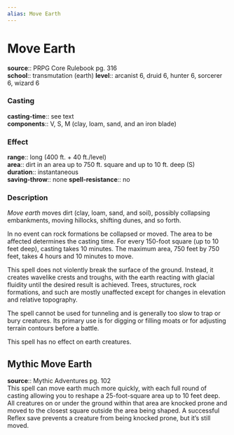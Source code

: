 ```yaml
---
alias: Move Earth
---
```


# Move Earth 

**source**:: PRPG Core Rulebook pg. 316  
**school**:: transmutation (earth)
**level**:: arcanist 6, druid 6, hunter 6, sorcerer 6, wizard 6

### Casting 

**casting-time**:: see text  
**components**:: V, S, M (clay, loam, sand, and an iron blade)

### Effect 

**range**:: long (400 ft. + 40 ft./level)  
**area**:: dirt in an area up to 750 ft. square and up to 10 ft. deep (S)  
**duration**:: instantaneous  
**saving-throw**:: none
**spell-resistance**:: no

### Description 

*Move earth* moves dirt (clay, loam, sand, and soil), possibly collapsing embankments, moving hillocks, shifting dunes, and so forth.  
  
In no event can rock formations be collapsed or moved. The area to be affected determines the casting time. For every 150-foot square (up to 10 feet deep), casting takes 10 minutes. The maximum area, 750 feet by 750 feet, takes 4 hours and 10 minutes to move.  
  
This spell does not violently break the surface of the ground. Instead, it creates wavelike crests and troughs, with the earth reacting with glacial fluidity until the desired result is achieved. Trees, structures, rock formations, and such are mostly unaffected except for changes in elevation and relative topography.  
  
The spell cannot be used for tunneling and is generally too slow to trap or bury creatures. Its primary use is for digging or filling moats or for adjusting terrain contours before a battle.  
  
This spell has no effect on earth creatures.

## Mythic Move Earth 

**source**:: Mythic Adventures pg. 102  
This spell can move earth much more quickly, with each full round of casting allowing you to reshape a 25-foot-square area up to 10 feet deep. All creatures on or under the ground within that area are knocked prone and moved to the closest square outside the area being shaped. A successful Reflex save prevents a creature from being knocked prone, but it’s still moved.
